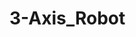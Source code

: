 # 3-Axis_Robot

<!--
BeckhoffのTwinCAT3.1、三菱電機のGX Works3、三菱電機のGT Designer3を使用してます。
これはTwinCATのバックアップ用です。
 
一応、下みたいな画像のロボットを動かそうとしてます。なかなか上手くいかないです。難しいです。
 
 
アルミフレームで組み立てているのですが、微妙に歪んでしまいステージとグリッパーの距離が一定になりません。悲しい。
FBを作ってX軸とY軸の座標からZ軸の指令位置を調整して、ステージとグリッパーの距離が一定になる様に補正してます。
 
3D CADのpdfはこちら→「3D CAD」
 
メモ程度の電気回路はこちら→「電気回路」
 
 
Fx5sとTwinCATをModbus TCPで接続して、Fx5s経由でGOTからTwinCATを操作している形です。
Fx5sのシンプル通信機能を使用して、一定周期でTwinCATのModbusサーバーに値の書き込みと読み取りをしてます。
 
XARが入っているPCのTwinCATのビルドを4026にすると、なぜかModbus TCP(TF6250)のコンフィグレーションに失敗するようになったので、4024に戻して使ってます。
自分のバージョンアップ方法が悪いのか。。。
 
 
GOTの非常停止ボタンとデッドマンスイッチを入力するためにEL2911を入れてます。
これで安全か？？？
 
 
ステージ上に適当に置いたマグネットの座標を取得するようにGigEカメラつけて、Vision(TF7000)で処理しようとしてますが、難しくて挫折しそうです。

-->

